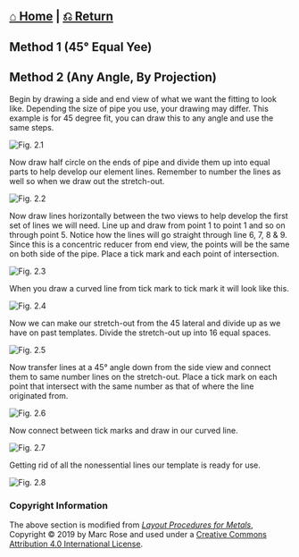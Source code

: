  [⌂ Home](README.md) | [⎌ Return](Metal_Patterns.md)
 ----------
 
 ## Method 1 (45° Equal Yee)
 
 ## Method 2 (Any Angle, By Projection)
 
Begin by drawing a side and end view of what we want the fitting to look like. Depending the size of pipe you use, your drawing may differ. This example is for 45 degree fit, you can draw this to any angle and use the same steps.

![Fig. 2.1](/Metal_Patterns/img/Yee/fig2.1.png)

Now draw half circle on the ends of pipe and divide them up into equal parts to help develop our element lines. Remember to number the lines as well so when we draw out the stretch-out.

![Fig. 2.2](/Metal_Patterns/img/Yee/fig2.2.png)

Now draw lines horizontally between the two views to help develop the first set of lines we will need. Line up and draw from point 1 to point 1 and so on through point 5. Notice how the lines will go straight through line 6, 7, 8 & 9. Since this is a concentric reducer from end view, the points will be the same on both side of the pipe. Place a tick mark and each point of intersection.

![Fig. 2.3](/Metal_Patterns/img/Yee/fig2.3.png)

When you draw a curved line from tick mark to tick mark it will look like this.

![Fig. 2.4](/Metal_Patterns/img/Yee/fig2.4.png)

Now we can make our stretch-out from the 45 lateral and divide up as we have on past templates. Divide the stretch-out up into 16 equal spaces.

![Fig. 2.5](/Metal_Patterns/img/Yee/fig2.5.png)

Now transfer lines at a 45° angle down from the side view and connect them to same number lines on the stretch-out. Place a tick mark on each point that intersect with the same number as that of where the line originated from.

![Fig. 2.6](/Metal_Patterns/img/Yee/fig2.6.png)

Now connect between tick marks and draw in our curved line.

![Fig. 2.7](/Metal_Patterns/img/Yee/fig2.8.png)

Getting rid of all the nonessential lines our template is ready for use.

![Fig. 2.8](/Metal_Patterns/img/Yee/fig2.8.png)

### Copyright Information
The above section is modified from [*Layout Procedures for Metals*](https://openoregon.pressbooks.pub/layoutformetals), Copyright © 2019 by Marc Rose and used under a [Creative Commons Attribution 4.0 International License](https://creativecommons.org/licenses/by/4.0/).